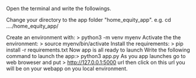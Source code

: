 Open the terminal and write the followings.

Change your directory to the app folder "home_equity_app". e.g. cd ..../home_equity_app/

Create an environment with:  > python3 -m venv myenv
Activate the the environment: > source myenv/bin/activate
Install the requirements: > pip install -r requirements.txt
Now app is all ready to launch
Write the following command to launch the app:> python3 app.py
As you app launches go to web broweser and put > http://127.0.0.1:5000 url then click on this url you will be on your webapp on you local environment.
